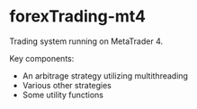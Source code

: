 # forexTrading-mt4
Trading system running on MetaTrader 4.

Key components:

- An arbitrage strategy utilizing multithreading
- Various other strategies
- Some utility functions
